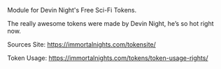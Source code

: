 
Module for Devin Night's Free Sci-Fi Tokens.

The really awesome tokens were made by Devin Night, he’s so hot right now.


Sources Site:
https://immortalnights.com/tokensite/


Token Usage:
https://immortalnights.com/tokens/token-usage-rights/


